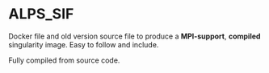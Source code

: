 # ALPS_SIF

Docker file and old version source file to produce a **MPI-support**, **compiled** singularity image. Easy to follow and include.

Fully compiled from source code.
